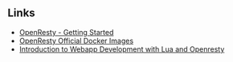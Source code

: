 ## Links

* [OpenResty - Getting Started](http://openresty.org/en/getting-started.html)
* [OpenResty Official Docker Images](https://hub.docker.com/r/openresty/openresty/)
* [Introduction to Webapp Development with Lua and Openresty](https://ketzacoatl.github.io/posts/2017-03-02-intro-to-webapp-dev-with-lua-and-openresty.html)
